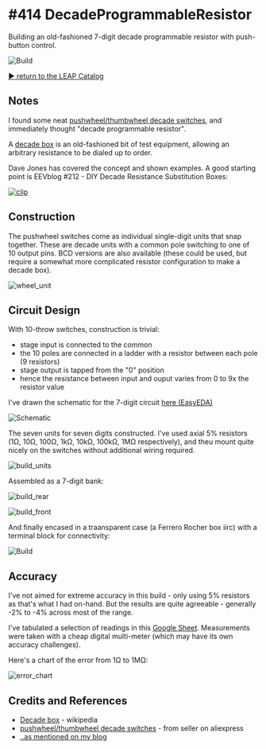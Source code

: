 # #414 DecadeProgrammableResistor

Building an old-fashioned 7-digit decade programmable resistor with push-button control.

![Build](./assets/DecadeProgrammableResistor_build.jpg?raw=true)

[:arrow_forward: return to the LEAP Catalog](https://leap.tardate.com)

## Notes

I found some neat [pushwheel/thumbwheel decade switches](https://www.aliexpress.com/item/UXCELL-10-Pcs-Single-Unit-Pushwheel-Thumbwheel-Switch-Km1-0-9/32804224919.html),
and immediately thought "decade programmable resistor".

A [decade box](https://en.wikipedia.org/wiki/Decade_box) is an old-fashioned bit of test equipment, allowing
an arbitrary resistance to be dialed up to order.


Dave Jones has covered the concept and shown examples. A good starting point is EEVblog #212 - DIY Decade Resistance Substitution Boxes:

[![clip](https://img.youtube.com/vi/G-QfDkgE2qA/0.jpg)](https://www.youtube.com/watch?v=G-QfDkgE2qA)


## Construction

The pushwheel switches come as individual single-digit units that snap together.
These are decade units with a common pole switching to one of 10 output pins.
BCD versions are also available (these could be used, but require a somewhat more complicated resistor configuration to make a decade box).

![wheel_unit](./assets/wheel_unit.jpg?raw=true)


## Circuit Design

With 10-throw switches, construction is trivial:

* stage input is connected to the common
* the 10 poles are connected in a ladder with a resistor between each pole (9 resistors)
* stage output is tapped from the "0" position
* hence the resistance between input and ouput varies from 0 to 9x the resistor value

I've drawn the schematic for the 7-digit circuit [here (EasyEDA)](https://easyeda.com/tardate/decadeprogrammableresistor)

![Schematic](./assets/DecadeProgrammableResistor_schematic.png?raw=true)

The seven units for seven digits constructed.
I've used axial 5% resistors (1Ω, 10Ω, 100Ω, 1kΩ, 10kΩ, 100kΩ, 1MΩ respectively),
and theu mount quite nicely on the switches without additional wiring required.

![build_units](./assets/build_units.jpg?raw=true)

Assembled as a 7-digit bank:

![build_rear](./assets/build_rear.jpg?raw=true)

![build_front](./assets/build_front.jpg?raw=true)

And finally encased in a traansparent case (a Ferrero Rocher box iirc) with a terminal block for connectivity:

![Build](./assets/DecadeProgrammableResistor_build.jpg?raw=true)

## Accuracy

I've not aimed for extreme accuracy in this build - only using 5% resistors as that's what I had on-hand.
But the results are quite agreeable - generally -2% to -4% across most of the range.

I've tabulated a selection of readings in this [Google Sheet](https://drive.google.com/open?id=1ZnBAwZY3OejDfvzfDvZhW1uMRvIeyCxQ-P5KK3swPGw).
Measurements were taken with a cheap digital multi-meter (which may have its own accuracy challenges).

Here's a chart of the error from 1Ω to 1MΩ:

![error_chart](./assets/error_chart.png?raw=true)


## Credits and References
* [Decade box](https://en.wikipedia.org/wiki/Decade_box) - wikipedia
* [pushwheel/thumbwheel decade switches](https://www.aliexpress.com/item/UXCELL-10-Pcs-Single-Unit-Pushwheel-Thumbwheel-Switch-Km1-0-9/32804224919.html) - from seller on aliexpress
* [..as mentioned on my blog](https://blog.tardate.com/2018/09/leap414-7-digit-decade-resistor-box.html)
